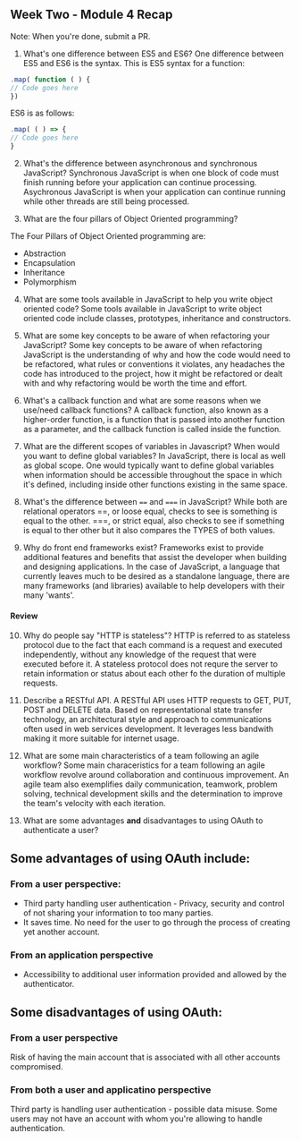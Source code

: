 ## Week Two - Module 4 Recap

Note: When you're done, submit a PR.

1. What's one difference between ES5 and ES6?
One difference between ES5 and ES6 is the syntax.
This is ES5 syntax for a function:
```JavaScript
.map( function ( ) {
// Code goes here
})
```

ES6 is as follows:
```JavaScript
.map( ( ) => {
// Code goes here
}
```

2. What's the difference between asynchronous and synchronous JavaScript?
Synchronous JavaScript is when one block of code must finish running before your application can continue processing. Asychronous JavaScript is when your application can continue running while other threads are still being processed.

3. What are the four pillars of Object Oriented programming?

The Four Pillars of Object Oriented programming are:
- Abstraction
- Encapsulation
- Inheritance
- Polymorphism

4. What are some tools available in JavaScript to help you write object oriented code?
Some tools available in JavaScript to write object oriented code include classes, prototypes, inheritance and constructors.

5. What are some key concepts to be aware of when refactoring your JavaScript?
Some key concepts to be aware of when refactoring JavaScript is the understanding of why and how the code would need to be refactored, what rules or conventions it violates, any headaches the code has introduced to the project, how it might be refactored or dealt with and why refactoring would be worth the time and effort.

6. What's a callback function and what are some reasons when we use/need callback functions?
A callback function, also known as a higher-order function, is a function that is passed into another function as a parameter, and the callback function is called inside the function.

7. What are the different scopes of variables in Javascript? When would you want to define global variables?
In JavaScript, there is local as well as global scope. One would typically want to define global variables when information should be accessible throughout the space in which it's defined, including inside other functions existing in the same space.

8. What's the difference between `==` and `===` in JavaScript?
While both are relational operators ==, or loose equal, checks to see is something is equal to the other. ===, or strict equal, also checks to see if something is equal to ther other but it also compares the TYPES of both values.

9. Why do front end frameworks exist?
Frameworks exist to provide additional features and benefits that assist the developer when building and designing applications. In the case of JavaScript, a language that currently leaves much to be desired as a standalone language, there are many frameworks (and libraries) available to help developers with their many 'wants'.

#### Review

10. Why do people say "HTTP is stateless"?
HTTP is referred to as stateless protocol due to the fact that each command is a request and executed independently, without any knowledge of the request that were executed before it. A stateless protocol does not requre the server to retain information or status about each other fo the duration of multiple requests.

11. Describe a RESTful API.
A RESTful API uses HTTP requests to GET, PUT, POST and DELETE data. Based on representational state transfer technology, an architectural style and approach to communications often used in web services development. It leverages less bandwith making it more suitable for internet usage.

12. What are some main characteristics of a team following an agile workflow?
Some main characeristics for a team following an agile workflow revolve around collaboration and continuous improvement. An agile team also exemplifies daily communication, teamwork, problem solving, technical development skills and the determination to improve the team's velocity with each iteration.

13. What are some advantages **and** disadvantages to using OAuth to authenticate a user?
## Some advantages of using OAuth include:
### From a user perspective:
- Third party handling user authentication - Privacy, security and control of not sharing your information to too many parties.
- It saves time. No need for the user to go through the process of creating yet another account.
### From an application perspective
- Accessibility to additional user information provided and allowed by the authenticator.

## Some disadvantages of using OAuth:
### From a user perspective
Risk of having the main account that is associated with all other accounts compromised.
### From both a user and applicatino perspective
Third party is handling user authentication - possible data misuse.
Some users may not have an account with whom you're allowing to handle authentication.
